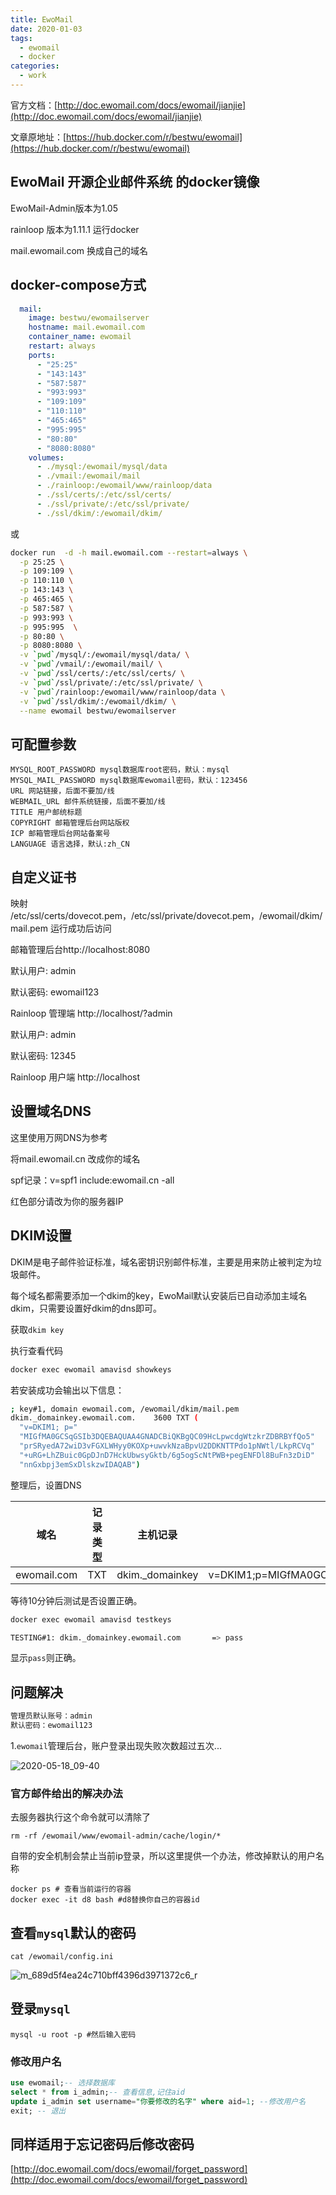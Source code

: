 ```yaml
---
title: EwoMail
date: 2020-01-03
tags:
  - ewomail
  - docker
categories:
  - work
---
```


官方文档：[http://doc.ewomail.com/docs/ewomail/jianjie](http://doc.ewomail.com/docs/ewomail/jianjie)

文章原地址：[https://hub.docker.com/r/bestwu/ewomail](https://hub.docker.com/r/bestwu/ewomail)

## EwoMail 开源企业邮件系统 的docker镜像 

EwoMail-Admin版本为1.05

rainloop 版本为1.11.1
运行docker

mail.ewomail.com 换成自己的域名

## docker-compose方式

```yaml
  mail:
    image: bestwu/ewomailserver
    hostname: mail.ewomail.com
    container_name: ewomail
    restart: always
    ports:
      - "25:25"
      - "143:143"
      - "587:587"
      - "993:993"
      - "109:109"
      - "110:110"
      - "465:465"
      - "995:995"
      - "80:80"
      - "8080:8080"
    volumes:
      - ./mysql:/ewomail/mysql/data
      - ./vmail:/ewomail/mail
      - ./rainloop:/ewomail/www/rainloop/data
      - ./ssl/certs/:/etc/ssl/certs/
      - ./ssl/private/:/etc/ssl/private/
      - ./ssl/dkim/:/ewomail/dkim/
```

或

```bash
docker run  -d -h mail.ewomail.com --restart=always \
  -p 25:25 \
  -p 109:109 \
  -p 110:110 \
  -p 143:143 \
  -p 465:465 \
  -p 587:587 \
  -p 993:993 \
  -p 995:995  \
  -p 80:80 \
  -p 8080:8080 \
  -v `pwd`/mysql/:/ewomail/mysql/data/ \
  -v `pwd`/vmail/:/ewomail/mail/ \
  -v `pwd`/ssl/certs/:/etc/ssl/certs/ \
  -v `pwd`/ssl/private/:/etc/ssl/private/ \
  -v `pwd`/rainloop:/ewomail/www/rainloop/data \
  -v `pwd`/ssl/dkim/:/ewomail/dkim/ \
  --name ewomail bestwu/ewomailserver
```

## 可配置参数

    MYSQL_ROOT_PASSWORD mysql数据库root密码，默认：mysql
    MYSQL_MAIL_PASSWORD mysql数据库ewomail密码，默认：123456
    URL 网站链接，后面不要加/线
    WEBMAIL_URL 邮件系统链接，后面不要加/线
    TITLE 用户邮统标题
    COPYRIGHT 邮箱管理后台网站版权
    ICP 邮箱管理后台网站备案号
    LANGUAGE 语言选择，默认:zh_CN

## 自定义证书

映射 /etc/ssl/certs/dovecot.pem，/etc/ssl/private/dovecot.pem，/ewomail/dkim/mail.pem
运行成功后访问

邮箱管理后台http://localhost:8080

默认用户: admin

默认密码: ewomail123

Rainloop 管理端 http://localhost/?admin

默认用户: admin

默认密码: 12345

Rainloop 用户端 http://localhost

## 设置域名DNS

这里使用万网DNS为参考

将mail.ewomail.cn 改成你的域名

spf记录：v=spf1 include:ewomail.cn -all

红色部分请改为你的服务器IP

## DKIM设置

DKIM是电子邮件验证标准，域名密钥识别邮件标准，主要是用来防止被判定为垃圾邮件。

每个域名都需要添加一个dkim的key，EwoMail默认安装后已自动添加主域名dkim，只需要设置好dkim的dns即可。

获取`dkim key`

执行查看代码

```bash
docker exec ewomail amavisd showkeys
```

若安装成功会输出以下信息：

```bash
; key#1, domain ewomail.com, /ewomail/dkim/mail.pem
dkim._domainkey.ewomail.com.    3600 TXT (
  "v=DKIM1; p="
  "MIGfMA0GCSqGSIb3DQEBAQUAA4GNADCBiQKBgQC09HcLpwcdgWtzkrZDBRBYfQo5"
  "prSRyedA72wiD3vFGXLWHyy0KOXp+uwvkNzaBpvU2DDKNTTPdo1pNWtl/LkpRCVq"
  "+uRG+LhZBuic0GpDJnD7HckUbwsyGktb/6g5ogScNtPWB+pegENFDl8BuFn3zDiD"
  "nnGxbpj3emSxDlskzwIDAQAB")
```

整理后，设置DNS

|域名|记录类型 |主机记录 |记录值|  
|---|---|---|---|
|ewomail.com|TXT|dkim._domainkey|v=DKIM1;p=MIGfMA0GCSqGSIb3DQEBAQUAA4GNADCBiQKBgQC09HcLpwcdgWtzkrZDBRBYfQo5prSRyedA72wiD3vFGXLWHyy0KOXp+uwvkNzaBpvU2DDKNTTPdo1pNWtl/LkpRCVq+uRG+LhZBuic0GpDJnD7HckUbwsyGktb/6g5ogScNtPWB+pegENFDl8BuFn3zDiDnnGxbpj3emSxDlskzwIDAQAB |

等待10分钟后测试是否设置正确。

```bash
docker exec ewomail amavisd testkeys
```

```bash
TESTING#1: dkim._domainkey.ewomail.com       => pass
```

显示`pass`则正确。

## 问题解决

```bash
管理员默认账号：admin
默认密码：ewomail123
```

1.`ewomail`管理后台，账户登录出现失败次数超过五次...

![2020-05-18_09-40](https://cdn.jsdelivr.net/gh/qbmzc/images/1589767394_20200518100148070_1475344814.png)

### 官方邮件给出的解决办法

去服务器执行这个命令就可以清除了

```shell
rm -rf /ewomail/www/ewomail-admin/cache/login/*
```

自带的安全机制会禁止当前ip登录，所以这里提供一个办法，修改掉默认的用户名称

```shell
docker ps # 查看当前运行的容器
docker exec -it d8 bash #d8替换你自己的容器id
```

## 查看`mysql`默认的密码

```shell
cat /ewomail/config.ini
```

![m_689d5f4ea24c710bff4396d3971372c6_r](https://cdn.jsdelivr.net/gh/qbmzc/images/1589767893_20200518101126283_1516814780.png)

## 登录`mysql`

```shell
mysql -u root -p #然后输入密码
```

### 修改用户名

```sql
use ewomail;-- 选择数据库
select * from i_admin;-- 查看信息,记住aid
update i_admin set username="你要修改的名字" where aid=1; --修改用户名
exit; -- 退出
```

## 同样适用于忘记密码后修改密码

[http://doc.ewomail.com/docs/ewomail/forget_password](http://doc.ewomail.com/docs/ewomail/forget_password)